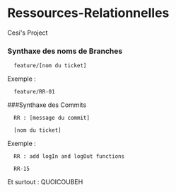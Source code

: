 # Ressources-Relationnelles
Cesi's Project


### Synthaxe des noms de Branches
```
  feature/[nom du ticket]
```

Exemple :
```
  feature/RR-01
```


###Synthaxe des Commits
```
  RR : [message du commit]
  
  [nom du ticket]
```

Exemple :
```
  RR : add logIn and logOut functions
  
  RR-15
```



Et surtout : QUOICOUBEH
